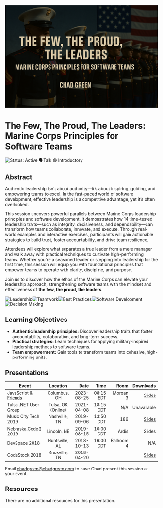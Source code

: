![Presentation Title](Thumbnail.jpg)

# The Few, The Proud, The Leaders: Marine Corps Principles for Software Teams

![Status: Active](https://img.shields.io/badge/Status-Active-brightgreen) 🗣️Talk 🟢 Introductory

## Abstract

Authentic leadership isn’t about authority—it’s about inspiring, guiding, and empowering teams to excel. In the fast-paced world of software development, effective leadership is a competitive advantage, yet it’s often overlooked.

This session uncovers powerful parallels between Marine Corps leadership principles and software development. It demonstrates how 14 time-tested leadership traits—such as integrity, decisiveness, and dependability—can transform how teams collaborate, innovate, and execute. Through real-world examples and interactive exercises, participants will gain actionable strategies to build trust, foster accountability, and drive team resilience.

Attendees will explore what separates a true leader from a mere manager and walk away with practical techniques to cultivate high-performing teams. Whether you're a seasoned leader or stepping into leadership for the first time, this session will equip you with foundational principles that empower teams to operate with clarity, discipline, and purpose.

Join us to discover how the ethos of the Marine Corps can elevate your leadership approach, strengthening software teams with the mindset and effectiveness of **the few, the proud, the leaders**.

![Leadership](https://img.shields.io/badge/Tag-Leadership-blue)![Teamwork](https://img.shields.io/badge/Tag-Teamwork-blue)![Best Practices](https://img.shields.io/badge/Tag-Best%20Practices-blue)![Software Development](https://img.shields.io/badge/Tag-Software%20Development-blue)![Decision Making](https://img.shields.io/badge/Tag-Decision%20Making-blue)

## Learning Objectives
- **Authentic leadership principles:** Discover leadership traits that foster accountability, collaboration, and long-term success.
- **Practical strategies:** Learn techniques for applying military-inspired leadership methods to software teams.
- **Team empowerment:** Gain tools to transform teams into cohesive, high-performing units.

## Presentations

| Event | Location | Date | Time | Room | Downloads |
|-------|:--------:|-----:|-----:|-----:|----------:|
| [JavaScript & Friends](https://www.javascriptandfriends.com/) | Columbus, OH | 2023-08-25 | 08:15 EDT | Morgan 3 | [Slides](EventMaterials/LeadingWithStrength_JavaScriptAndFriends.pdf) |
| Tulsa .NET User Group | Tulsa, OK (Online) | 2021-04-08 | 18:15 CDT | N/A | Unavailable |
| Music City Tech 2019 | Nashville, TN | 2019-09-06 | 13:50 CDT | 186 | [Slides](EventMaterials/HowToBeALeader_MusicCityTech.pdf) |
| Nebraska.Code() 2019 | Lincoln, NE | 2019-08-15 | 10:00 CDT | Ardis | [Slides](EventMaterials/HowToBeALeader_NebraskaCode.pdf) |
| DevSpace 2018 | Huntsville, AL | 2018-10-13 | 16:00 CDT | Ballroom 4 | N/A |
| CodeStock 2018 | Knoxville, TN | 2018-04-20 |  |  | [Slides](EventMaterials/HowToBeALeader_CodeStock.pdf) |

Email [chadgreen@chadgreen.com](mailto:chadgreen@chadgreen.com?subject=Presentation%20Request:%20Presentation%20Title) to have Chad present this session at your event.

## Resources

There are no additional resources for this presentation.
